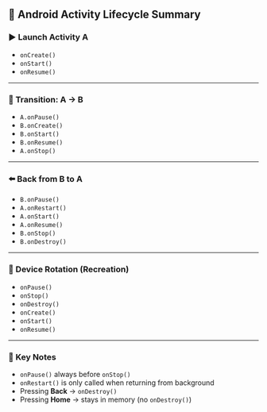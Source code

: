 ## 📱 Android Activity Lifecycle Summary

### ▶️ Launch Activity A
- `onCreate()`
- `onStart()`
- `onResume()`

---

### 🔁 Transition: A → B
- `A.onPause()`
- `B.onCreate()`
- `B.onStart()`
- `B.onResume()`
- `A.onStop()`

---

### ⬅️ Back from B to A
- `B.onPause()`
- `A.onRestart()`
- `A.onStart()`
- `A.onResume()`
- `B.onStop()`
- `B.onDestroy()`

---

### 🔄 Device Rotation (Recreation)
- `onPause()`
- `onStop()`
- `onDestroy()`
- `onCreate()`
- `onStart()`
- `onResume()`

---

### 🧠 Key Notes
- `onPause()` always before `onStop()`
- `onRestart()` is only called when returning from background
- Pressing **Back** → `onDestroy()`
- Pressing **Home** → stays in memory (no `onDestroy()`)